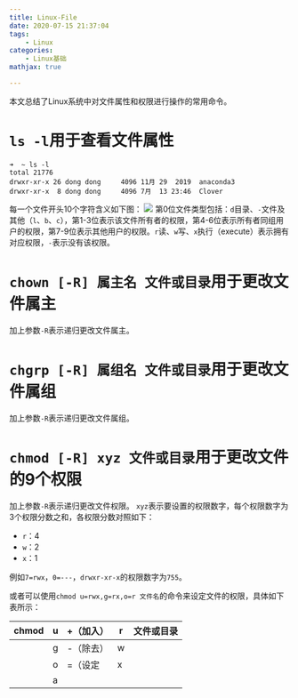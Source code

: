 ```yaml
---
title: Linux-File
date: 2020-07-15 21:37:04
tags:
    - Linux
categories:
    - Linux基础
mathjax: true

---
```


本文总结了Linux系统中对文件属性和权限进行操作的常用命令。
<!--more-->

# `ls -l`用于查看文件属性

    ➜  ~ ls -l 
    total 21776
    drwxr-xr-x 26 dong dong     4096 11月 29  2019  anaconda3
    drwxr-xr-x  8 dong dong     4096 7月  13 23:46  Clover

每一个文件开头10个字符含义如下图：
![](1.png)
第0位文件类型包括：`d`目录、`-`文件及其他（`l`、`b`、`c`），第1-3位表示该文件所有者的权限，第4-6位表示所有者同组用户的权限，第7-9位表示其他用户的权限。`r`读、`w`写、`x`执行（execute）表示拥有对应权限，`-`表示没有该权限。

# `chown [-R] 属主名 文件或目录`用于更改文件属主

加上参数`-R`表示递归更改文件属主。

# `chgrp [-R] 属组名 文件或目录`用于更改文件属组

加上参数`-R`表示递归更改文件属组。

# `chmod [-R] xyz 文件或目录`用于更改文件的9个权限

加上参数`-R`表示递归更改文件权限。
`xyz`表示要设置的权限数字，每个权限数字为3个权限分数之和，各权限分数对照如下：

- `r`：4
- `w`：2
- `x`：1

例如`7=rwx`，`0=---`，`drwxr-xr-x`的权限数字为`755`。

或者可以使用`chmod u=rwx,g=rx,o=r 文件名`的命令来设定文件的权限，具体如下表所示：

| chmod | u    | +（加入） | r    | 文件或目录 |
| ----- | ---- | --------- | ---- | ---------- |
|       | g    | -（除去） | w    |            |
|       | o    | =（设定   | x    |            |
|       | a    |           |      |            |